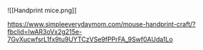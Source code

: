 ![[Handprint mice.png]]

https://www.simpleeverydaymom.com/mouse-handprint-craft/?fbclid=IwAR3oVx2g215e-7GvXucwfsrL1fx9tu9UYTCzVSe9fPPrFA_9Swf0AUda1Lo

